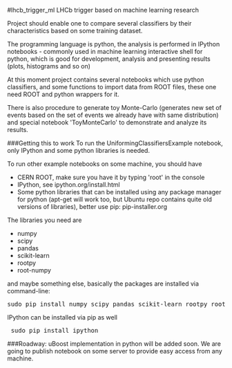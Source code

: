 #lhcb_trigger_ml
LHCb trigger based on machine learning research

Project should enable one to compare several classifiers by their characteristics based on some training dataset.

The programming language is python,
the analysis is performed in IPython notebooks - commonly used in machine learning interactive shell for python, which is good for development, analysis and presenting results (plots, histograms and so on)

At this moment project contains several notebooks which use python classifiers, 
and some functions to import data from ROOT files, these one need ROOT and python wrappers for it.

There is also procedure to generate toy Monte-Carlo (generates new set of events based on the set of events we already have with same distribution) and special notebook 'ToyMonteCarlo' to demonstrate and analyze its results. 

###Getting this to work
To run the UniformingClassifiersExample notebook, only IPython and some python libraries is needed.

To run other example notebooks on some machine, you should have
* CERN ROOT, make sure you have it by typing 'root' in the console
* IPython, see ipython.org/install.html
* Some python libraries that can be installed using any package manager for python
  (apt-get will work too, but Ubuntu repo contains quite old versions of libraries),
  better use pip: 
  pip-installer.org 
  
The libraries you need are
* numpy 
* scipy
* pandas
* scikit-learn 
* rootpy  
* root-numpy

and maybe something else, basically the packages are installed via command-line:
 <pre>sudo pip install numpy scipy pandas scikit-learn rootpy root-numpy</pre>
IPython can be installed via pip as well
 <pre> sudo pip install ipython</pre>

###Roadway:
uBoost implementation in python will be added soon.
We are going to publish notebook on some server to provide easy access from any machine.